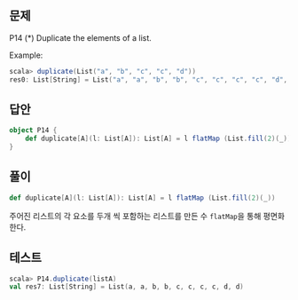 ## 문제
P14 (*) Duplicate the elements of a list.

Example:
```scala
scala> duplicate(List("a", "b", "c", "c", "d"))
res0: List[String] = List("a", "a", "b", "b", "c", "c", "c", "c", "d", "d")
```

## 답안
```scala
object P14 {
    def duplicate[A](l: List[A]): List[A] = l flatMap (List.fill(2)(_))
}
```

## 풀이
```scala
def duplicate[A](l: List[A]): List[A] = l flatMap (List.fill(2)(_))
```
주어진 리스트의 각 요소를 두개 씩 포함하는 리스트를 만든 수 `flatMap`을 통해 평면화한다.

## 테스트
```scala
scala> P14.duplicate(listA)
val res7: List[String] = List(a, a, b, b, c, c, c, c, d, d)
```